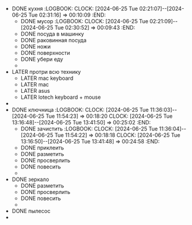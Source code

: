 - DONE кухня
  :LOGBOOK:
  CLOCK: [2024-06-25 Tue 02:21:07]--[2024-06-25 Tue 02:31:16] =>  00:10:09
  :END:
	- DONE мусор
	  :LOGBOOK:
	  CLOCK: [2024-06-25 Tue 02:21:09]--[2024-06-25 Tue 02:30:52] =>  00:09:43
	  :END:
	- DONE посуда в машинку
	- DONE раковинная посуда
	- DONE ножи
	- DONE поверхности
	- DONE убери еду
	-
- LATER протри всю технику
	- LATER mac keyboard
	- LATER mac
	- LATER asus
	- LATER lotech keyboard + mouse
-
- DONE ключница
  :LOGBOOK:
  CLOCK: [2024-06-25 Tue 11:36:03]--[2024-06-25 Tue 11:54:23] =>  00:18:20
  CLOCK: [2024-06-25 Tue 13:16:48]--[2024-06-25 Tue 13:41:50] =>  00:25:02
  :END:
	- DONE зачистить
	  :LOGBOOK:
	  CLOCK: [2024-06-25 Tue 11:36:04]--[2024-06-25 Tue 11:54:22] =>  00:18:18
	  CLOCK: [2024-06-25 Tue 13:16:50]--[2024-06-25 Tue 13:41:48] =>  00:24:58
	  :END:
	- DONE приклеить
	- DONE разметить
	- DONE просверлить
	- DONE повесить
	-
- DONE зеркало
	- DONE разметить
	- DONE просверлить
	- DONE повесить
	-
- DONE пылесос
-